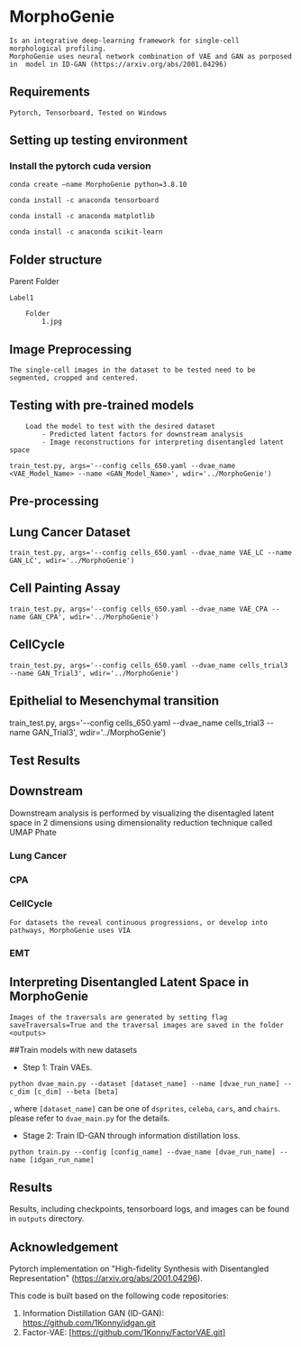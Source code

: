 
# MorphoGenie
	Is an integrative deep-learning framework for single-cell morphological profiling.
	MorphoGenie uses neural network combination of VAE and GAN as porposed in  model in ID-GAN (https://arxiv.org/abs/2001.04296) 


## Requirements
	Pytorch, Tensorboard, Tested on Windows  

## Setting up testing environment
###	Install the pytorch cuda version
	conda create —name MorphoGenie python=3.8.10
	
	conda install -c anaconda tensorboard
	
	conda install -c anaconda matplotlib
	
	conda install -c anaconda scikit-learn


## Folder structure
	
Parent Folder

	Label1
 			
		Folder
			1.jpg

## Image Preprocessing
	The single-cell images in the dataset to be tested need to be segmented, cropped and centered.

## Testing with pre-trained models
```
	Load the model to test with the desired dataset
		- Predicted latent factors for downstream analysis
		- Image reconstructions for interpreting disentangled latent space

```
	train_test.py, args='--config cells_650.yaml --dvae_name <VAE_Model_Name> --name <GAN_Model_Name>', wdir='../MorphoGenie')

## Pre-processing

## Lung Cancer Dataset

	train_test.py, args='--config cells_650.yaml --dvae_name VAE_LC --name GAN_LC', wdir='../MorphoGenie')

## Cell Painting Assay 
	train_test.py, args='--config cells_650.yaml --dvae_name VAE_CPA --name GAN_CPA', wdir='../MorphoGenie')


## CellCycle 
	train_test.py, args='--config cells_650.yaml --dvae_name cells_trial3 --name GAN_Trial3', wdir='../MorphoGenie')

## Epithelial to Mesenchymal transition
train_test.py, args='--config cells_650.yaml --dvae_name cells_trial3 --name GAN_Trial3', wdir='../MorphoGenie')

##	Test Results

## 	Downstream

Downstream analysis is performed by visualizing the disentagled latent space in 2 dimensions using dimensionality reduction technique called UMAP Phate 

### 	Lung Cancer 

###	CPA

###	CellCycle

	For datasets the reveal continuous progressions, or develop into pathways, MorphoGenie uses VIA 

### 	EMT

##	Interpreting Disentangled Latent Space in MorphoGenie
	Images of the traversals are generated by setting flag saveTraversals=True and the traversal images are saved in the folder <outputs>


##Train models with new datasets


- Step 1: Train VAEs.
```
python dvae_main.py --dataset [dataset_name] --name [dvae_run_name] --c_dim [c_dim] --beta [beta]
```
, where `[dataset_name]` can be one of `dsprites`, `celeba`, `cars`, and `chairs`.
please refer to `dvae_main.py` for the details.

- Stage 2: Train ID-GAN through information distillation loss.
```
python train.py --config [config_name] --dvae_name [dvae_run_name] --name [idgan_run_name]
```


## Results
Results, including checkpoints, tensorboard logs, and images can be found in `outputs` directory.


## Acknowledgement

Pytorch implementation on "High-fidelity Synthesis with Disentangled Representation" (https://arxiv.org/abs/2001.04296). <br>


This code is built based on the following code repositories:
1. Information Distillation GAN (ID-GAN): https://github.com/1Konny/idgan.git
2. Factor-VAE: [https://github.com/1Konny/FactorVAE.git]



